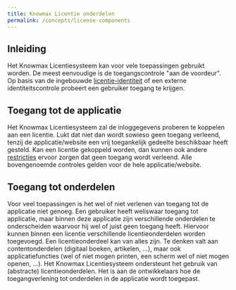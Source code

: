 ```yaml
---
title: Knowmax Licentie onderdelen
permalink: /concepts/license-components
---
```


## Inleiding
Het Knowmax Licentiesysteem kan voor vele toepassingen gebruikt worden. De meest eenvoudige is de toegangscontrole "aan de voordeur". Op basis van de ingebouwde [licentie-identiteit](/concepts/license-id) of een externe identiteitscontrole probeert een gebruiker toegang te krijgen.

## Toegang tot de applicatie
Het Knowmax Licentiesysteem zal de inloggegevens proberen te koppelen aan een licentie. Lukt dat niet dan wordt sowieso geen toegang verleend, tenzij de applicatie/website een vrij toegankelijk gedeelte beschikbaar heeft gesteld. Kan een licentie gekoppeld worden, dan kunnen ook andere [restricties](/concepts/license-restrictions) ervoor zorgen dat geen toegang wordt verleend. Alle bovengenoemde controles gelden voor de hele applicatie/website.

## Toegang tot onderdelen
Voor veel toepassingen is het wel of niet verlenen van toegang tot de applicatie niet genoeg. Een gebruiker heeft weliswaar toegang tot applicatie, maar binnen deze applicatie zijn verschillende onderdelen te onderscheiden waarvoor hij wel of juist geen toegang heeft. Hiervoor kunnen binnen een licentie verschillende licentieonderdelen worden toegevoegd. Een licentieonderdeel kan van alles zijn. Te denken valt aan contentonderdelen (digitaal boeken, artikelen, ...), maar ook applicatiefuncties (wel of niet mogen printen, een scherm wel of niet mogen openen, ...). Het Knowmax Licentiesysteem ondersteunt het gebruik van (abstracte) licentieonderdelen. Het is aan de ontwikkelaars hoe de toegangverlening tot onderdelen in de applicatie wordt toegepast.